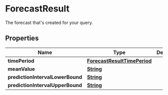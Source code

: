 

# ForecastResult

The forecast that's created for your query.

## Properties

| Name | Type | Description | Notes |
|------------ | ------------- | ------------- | -------------|
|**timePeriod** | [**ForecastResultTimePeriod**](ForecastResultTimePeriod.md) |  |  [optional] |
|**meanValue** | [**String**](String.md) |  |  [optional] |
|**predictionIntervalLowerBound** | [**String**](String.md) |  |  [optional] |
|**predictionIntervalUpperBound** | [**String**](String.md) |  |  [optional] |



